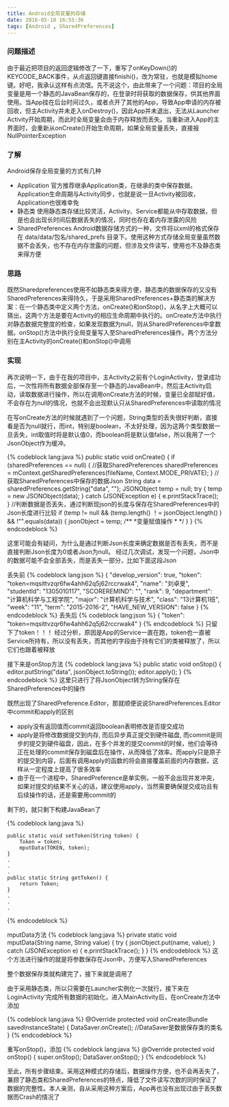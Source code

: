 ```yaml
---
title: Android全局变量的存储
date: 2016-05-10 16:55:36
tags: [Android , SharedPreferences]
---
```


### 问题描述 
由于最近把项目的返回逻辑修改了一下，重写了onKeyDown()的KEYCODE_BACK事件，从点返回键直接finishi()，改为常驻，也就是模拟home键。好吧，我承认这样有点流氓。先不说这个，由此带来了一个问题：项目的全局变量是用一个静态的JavaBean保存的，在登录时将获取的数据保存，供其他界面使用。当App挂在后台时间过久，或者点开了其他的App，导致App申请的内存被回收，但主Activity并未走入onDestroy()，因此App并未退出，无法从Launcher Activity开始周期，而此时全局变量会由于内存释放而丢失。当重新进入App的主界面时，会重新从onCreate()开始生命周期，如果全局变量丢失，直接报NullPointerException

<!--more-->

### 了解
Android保存全局变量的方式有几种
* Application
官方推荐继承Application类，在继承的类中保存数据。Application生命周期与Activity同步，也就是说一旦Activity被回收，Application也很难幸免
* 静态类
使用静态类存储比较灵活，Activity、Service都能从中存取数据，但是也会出现长时间后数据丢失的情况，同时也存在着内存泄露的风险
* SharedPreferences
Android数据存储方式的一种，文件将以xml的格式保存在 data/data/包名/shared_prefs 目录下。使用这种方式存储全局变量虽然数据不会丢失，也不存在内存泄露的问题，但涉及文件读写，使用也不及静态类来得方便

### 思路

既然Sharedpreferences使用不如静态类来得方便，静态类的数据保存的又没有SharedPreferences来得持久，于是采用SharedPreferences+静态类的解决方案：在一个静态类中定义两个方法，onCreate()和onStop()，从名字上大概可以猜出，这两个方法是要在Activity的相应生命周期中执行的。onCreate方法中执行对静态数据完整度的检查，如果发现数据为null，则从SharedPreferences中拿数据。onStop()方法中执行全局变量写入至SharedPreferences操作。两个方法分别在主Activity的onCreate()和onStop()中调用

### 实现

再次说明一下，由于在我的项目中，主Activity之前有个LoginActivity，登录成功后，一次性将所有数据全部保存至一个静态的JavaBean中，然后主Activity启动，读取数据进行操作，所以在调用onCreate方法的时候，变量已全部赋好值，不会存在为null的情况，也就不会出现默认只从SharedPreferences中读取的情况

在写onCreate方法的时候就遇到了一个问题，String类型的丢失很好判断，直接看是否为null就行，而int，特别是boolean，不太好处理，因为这两个类型数据一旦丢失，int取值时将是默认值0，而boolean将是默认值false，所以我用了一个JsonObject作为缓冲。

{% codeblock lang:java %}
    public static void onCreate() {
        if (sharedPreferences == null) {
        //获取SharedPreferences
            sharedPreferences = mContext.getSharedPreferences(fileName, Context.MODE_PRIVATE);
        }
        //获取SharedPreferences中保存的数据Json
        String data = sharedPreferences.getString("data", "");
        JSONObject temp = null;
        try {
            temp = new JSONObject(data);
        } catch (JSONException e) {
            e.printStackTrace();
        }
        //判断数据是否丢失，通过判断现json的长度与保存在SharedPreferences中的Json长度进行比较
        if (temp != null && (temp.length() ！= jsonObject.length() ) && !"".equals(data)) {
            jsonObject = temp;
            /**
            *变量赋值操作
            *
            */
        }
    }
{% endcodeblock %}

这里可能会有疑问，为什么是通过判断Json长度来确定数据是否有丢失，而不是直接判断Json长度为0或者Json为null。
经过几次调试，发现一个问题，Json中的数据可能不会全部丢失，而是丢失一部分，比如下面这段Json

丢失前
{% codeblock lang:json %}
{
    "develop_version": true,
    "token": "token=mqsittvzqr6fw4ahh62q5j62rccrwak4",
    "name": "刘卓旻",
    "studentId": "1305010117",
    "SCOREREMIND": "",
    "rank": 9,
    "department": "计算机科学与工程学院",
    "major": "计算机科学与技术",
    "class": "13计算机1班",
    "week": "11",
    "term": "2015-2016-2",
    "HAVE_NEW_VERSION": false
}
{% endcodeblock %}
丢失后
{% codeblock lang:json %}
{
    "token": "token=mqsittvzqr6fw4ahh62q5j62rccrwak4"
}
{% endcodeblock %}
只留下了token！！！
经过分析，原因是App的Service一直在跑，token也一直被Service所持有，所以没有丢失，而其他的字段由于持有它们的类被释放了，所以它们也跟着被释放

接下来是onStop方法
{% codeblock lang:java %}
    public static void onStop() {
        editor.putString("data", jsonObject.toString());
        editor.apply();
    }
{% endcodeblock %}
这里只进行了将JsonObject转为String保存在SharedPreferences中的操作

既然出现了SharedPreference.Editor，那就顺便说说SharedPreferences.Editor中commit和apply的区别
* apply没有返回值而commit返回boolean表明修改是否提交成功 
* apply是将修改数据提交到内存, 而后异步真正提交到硬件磁盘, 而commit是同步的提交到硬件磁盘，因此，在多个并发的提交commit的时候，他们会等待正在处理的commit保存到磁盘后在操作，从而降低了效率。而apply只是原子的提交到内容，后面有调用apply的函数的将会直接覆盖前面的内存数据，这样从一定程度上提高了很多效率
* 由于在一个进程中，SharedPreference是单实例，一般不会出现并发冲突，如果对提交的结果不关心的话，建议使用apply，当然需要确保提交成功且有后续操作的话，还是需要用commit的

剩下的，就只剩下构建JavaBean了

{% codeblock lang:java %}

    public static void setToken(String token) {
        Token = token;
        mputData(TOKEN, token);
    }
    .
    .
    .
    public static String getToken() {
        return Token;
    }
    .
    .
    .
{% endcodeblock %}

mputData方法
{% codeblock lang:java %}
private static void mputData(String name, String value) {
        try {
            jsonObject.put(name, value);
        } catch (JSONException e) {
            e.printStackTrace();
        }
    }
{% endcodeblock %}
这个方法进行操作的就是将参数保存在Json中，方便写入SharedPreferences

整个数据保存类就构建完了，接下来就是调用了

由于采用静态类，所以只需要在Launcher实例化一次就行，接下来在LoginActivity'完成所有数据的初始化，进入MainActivity后，在onCreate方法中添加

{% codeblock lang:java %}
 @Override
    protected void onCreate(Bundle savedInstanceState) {
          DataSaver.onCreate();   //DataSaver是数据保存类的类名
}
{% endcodeblock %}

重写onStop()，添加
{% codeblock lang:java %}
    @Override
    protected void onStop() {
        super.onStop();
        DataSaver.onStop();
    }
{% endcodeblock %}

至此，所有步骤结束。采用这种模式的存储后，数据操作方便，也不会再丢失了，兼顾了静态类和SharedPreferences的特点，降低了文件读写次数的同时保证了数据的完整性。本人亲测，自从采用这种方案后，App再也没有出现过由于丢失数据而Crash的情况了